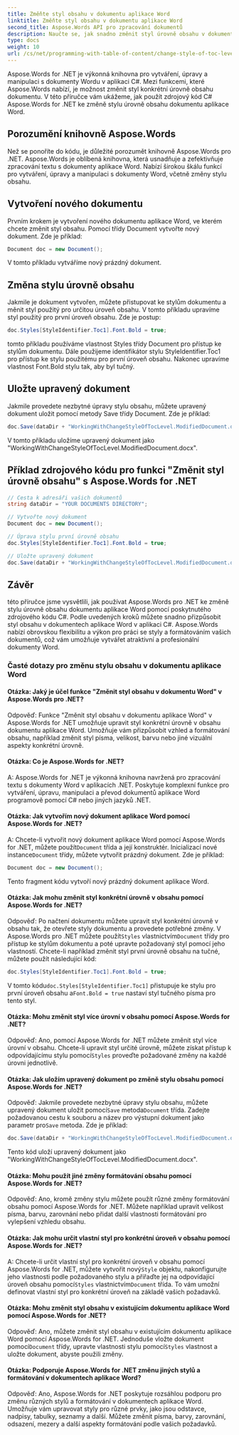 ```yaml
---
title: Změňte styl obsahu v dokumentu aplikace Word
linktitle: Změňte styl obsahu v dokumentu aplikace Word
second_title: Aspose.Words API pro zpracování dokumentů
description: Naučte se, jak snadno změnit styl úrovně obsahu v dokumentu aplikace Word pomocí Aspose.Words for .NET.
type: docs
weight: 10
url: /cs/net/programming-with-table-of-content/change-style-of-toc-level/
---
```

Aspose.Words for .NET je výkonná knihovna pro vytváření, úpravy a manipulaci s dokumenty Wordu v aplikaci C#. Mezi funkcemi, které Aspose.Words nabízí, je možnost změnit styl konkrétní úrovně obsahu dokumentu. V této příručce vám ukážeme, jak použít zdrojový kód C# Aspose.Words for .NET ke změně stylu úrovně obsahu dokumentu aplikace Word.

## Porozumění knihovně Aspose.Words

Než se ponoříte do kódu, je důležité porozumět knihovně Aspose.Words pro .NET. Aspose.Words je oblíbená knihovna, která usnadňuje a zefektivňuje zpracování textu s dokumenty aplikace Word. Nabízí širokou škálu funkcí pro vytváření, úpravy a manipulaci s dokumenty Word, včetně změny stylu obsahu.

## Vytvoření nového dokumentu

Prvním krokem je vytvoření nového dokumentu aplikace Word, ve kterém chcete změnit styl obsahu. Pomocí třídy Document vytvořte nový dokument. Zde je příklad:

```csharp
Document doc = new Document();
```

V tomto příkladu vytváříme nový prázdný dokument.

## Změna stylu úrovně obsahu

Jakmile je dokument vytvořen, můžete přistupovat ke stylům dokumentu a měnit styl použitý pro určitou úroveň obsahu. V tomto příkladu upravíme styl použitý pro první úroveň obsahu. Zde je postup:

```csharp
doc.Styles[StyleIdentifier.Toc1].Font.Bold = true;
```

tomto příkladu používáme vlastnost Styles třídy Document pro přístup ke stylům dokumentu. Dále použijeme identifikátor stylu StyleIdentifier.Toc1 pro přístup ke stylu použitému pro první úroveň obsahu. Nakonec upravíme vlastnost Font.Bold stylu tak, aby byl tučný.

## Uložte upravený dokument

Jakmile provedete nezbytné úpravy stylu obsahu, můžete upravený dokument uložit pomocí metody Save třídy Document. Zde je příklad:

```csharp
doc.Save(dataDir + "WorkingWithChangeStyleOfTocLevel.ModifiedDocument.docx");
```

V tomto příkladu uložíme upravený dokument jako "WorkingWithChangeStyleOfTocLevel.ModifiedDocument.docx".

## Příklad zdrojového kódu pro funkci "Změnit styl úrovně obsahu" s Aspose.Words for .NET

```csharp
// Cesta k adresáři vašich dokumentů
string dataDir = "YOUR DOCUMENTS DIRECTORY";

// Vytvořte nový dokument
Document doc = new Document();

// Úprava stylu první úrovně obsahu
doc.Styles[StyleIdentifier.Toc1].Font.Bold = true;

// Uložte upravený dokument
doc.Save(dataDir + "WorkingWithChangeStyleOfTocLevel.ModifiedDocument.docx");
```

## Závěr

této příručce jsme vysvětlili, jak používat Aspose.Words pro .NET ke změně stylu úrovně obsahu dokumentu aplikace Word pomocí poskytnutého zdrojového kódu C#. Podle uvedených kroků můžete snadno přizpůsobit styl obsahu v dokumentech aplikace Word v aplikaci C#. Aspose.Words nabízí obrovskou flexibilitu a výkon pro práci se styly a formátováním vašich dokumentů, což vám umožňuje vytvářet atraktivní a profesionální dokumenty Word.

### Časté dotazy pro změnu stylu obsahu v dokumentu aplikace Word

#### Otázka: Jaký je účel funkce "Změnit styl obsahu v dokumentu Word" v Aspose.Words pro .NET?

Odpověď: Funkce "Změnit styl obsahu v dokumentu aplikace Word" v Aspose.Words for .NET umožňuje upravit styl konkrétní úrovně v obsahu dokumentu aplikace Word. Umožňuje vám přizpůsobit vzhled a formátování obsahu, například změnit styl písma, velikost, barvu nebo jiné vizuální aspekty konkrétní úrovně.

#### Otázka: Co je Aspose.Words for .NET?

A: Aspose.Words for .NET je výkonná knihovna navržená pro zpracování textu s dokumenty Word v aplikacích .NET. Poskytuje komplexní funkce pro vytváření, úpravu, manipulaci a převod dokumentů aplikace Word programově pomocí C# nebo jiných jazyků .NET.

#### Otázka: Jak vytvořím nový dokument aplikace Word pomocí Aspose.Words for .NET?

 A: Chcete-li vytvořit nový dokument aplikace Word pomocí Aspose.Words for .NET, můžete použít`Document` třída a její konstruktér. Inicializací nové instance`Document` třídy, můžete vytvořit prázdný dokument. Zde je příklad:

```csharp
Document doc = new Document();
```

Tento fragment kódu vytvoří nový prázdný dokument aplikace Word.

#### Otázka: Jak mohu změnit styl konkrétní úrovně v obsahu pomocí Aspose.Words for .NET?

 Odpověď: Po načtení dokumentu můžete upravit styl konkrétní úrovně v obsahu tak, že otevřete styly dokumentu a provedete potřebné změny. V Aspose.Words pro .NET můžete použít`Styles` vlastnictvím`Document` třídy pro přístup ke stylům dokumentu a poté upravte požadovaný styl pomocí jeho vlastností. Chcete-li například změnit styl první úrovně obsahu na tučné, můžete použít následující kód:

```csharp
doc.Styles[StyleIdentifier.Toc1].Font.Bold = true;
```

 V tomto kódu`doc.Styles[StyleIdentifier.Toc1]` přistupuje ke stylu pro první úroveň obsahu a`Font.Bold = true` nastaví styl tučného písma pro tento styl.

#### Otázka: Mohu změnit styl více úrovní v obsahu pomocí Aspose.Words for .NET?

 Odpověď: Ano, pomocí Aspose.Words for .NET můžete změnit styl více úrovní v obsahu. Chcete-li upravit styl určité úrovně, můžete získat přístup k odpovídajícímu stylu pomocí`Styles` proveďte požadované změny na každé úrovni jednotlivě.

#### Otázka: Jak uložím upravený dokument po změně stylu obsahu pomocí Aspose.Words for .NET?

 Odpověď: Jakmile provedete nezbytné úpravy stylu obsahu, můžete upravený dokument uložit pomocí`Save` metoda`Document` třída. Zadejte požadovanou cestu k souboru a název pro výstupní dokument jako parametr pro`Save` metoda. Zde je příklad:

```csharp
doc.Save(dataDir + "WorkingWithChangeStyleOfTocLevel.ModifiedDocument.docx");
```

Tento kód uloží upravený dokument jako "WorkingWithChangeStyleOfTocLevel.ModifiedDocument.docx".

#### Otázka: Mohu použít jiné změny formátování obsahu pomocí Aspose.Words for .NET?

Odpověď: Ano, kromě změny stylu můžete použít různé změny formátování obsahu pomocí Aspose.Words for .NET. Můžete například upravit velikost písma, barvu, zarovnání nebo přidat další vlastnosti formátování pro vylepšení vzhledu obsahu.

#### Otázka: Jak mohu určit vlastní styl pro konkrétní úroveň v obsahu pomocí Aspose.Words for .NET?

 A: Chcete-li určit vlastní styl pro konkrétní úroveň v obsahu pomocí Aspose.Words for .NET, můžete vytvořit nový`Style` objektu, nakonfigurujte jeho vlastnosti podle požadovaného stylu a přiřaďte jej na odpovídající úroveň obsahu pomocí`Styles` vlastnictvím`Document` třída. To vám umožní definovat vlastní styl pro konkrétní úroveň na základě vašich požadavků.

#### Otázka: Mohu změnit styl obsahu v existujícím dokumentu aplikace Word pomocí Aspose.Words for .NET?

 Odpověď: Ano, můžete změnit styl obsahu v existujícím dokumentu aplikace Word pomocí Aspose.Words for .NET. Jednoduše vložte dokument pomocí`Document` třídy, upravte vlastnosti stylu pomocí`Styles` vlastnost a uložte dokument, abyste použili změny.

#### Otázka: Podporuje Aspose.Words for .NET změnu jiných stylů a formátování v dokumentech aplikace Word?

Odpověď: Ano, Aspose.Words for .NET poskytuje rozsáhlou podporu pro změnu různých stylů a formátování v dokumentech aplikace Word. Umožňuje vám upravovat styly pro různé prvky, jako jsou odstavce, nadpisy, tabulky, seznamy a další. Můžete změnit písma, barvy, zarovnání, odsazení, mezery a další aspekty formátování podle vašich požadavků.